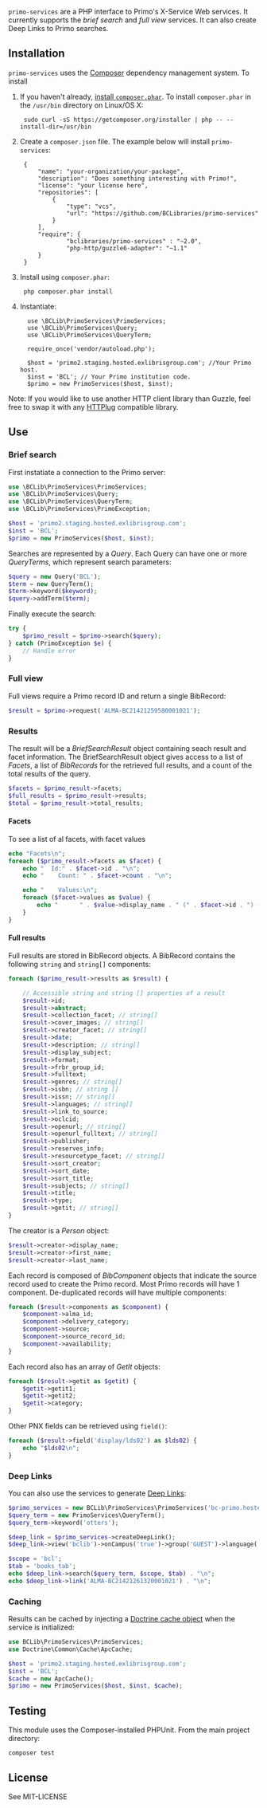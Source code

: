 `primo-services` are a PHP interface to Primo's X-Service Web services. It currently supports the *brief search* and *full view* services. It can also create Deep Links to Primo searches.

## Installation

`primo-services` uses the [Composer](http://getcomposer.org/) dependency management system. To install 

1. If you haven't already, [install `composer.phar`](http://getcomposer.org/doc/00-intro.md#installation-nix). To install `composer.phar` in the `/usr/bin` directory on Linux/OS X:
 
		sudo curl -sS https://getcomposer.org/installer | php -- --install-dir=/usr/bin

2. Create a `composer.json` file. The example below will install `primo-services`:

        {
            "name": "your-organization/your-package",
            "description": "Does something interesting with Primo!",
            "license": "your license here",
            "repositories": [
                {
                    "type": "vcs",
                    "url": "https://github.com/BCLibraries/primo-services"
                }
            ],
            "require": {
                    "bclibraries/primo-services" : "~2.0",
                    "php-http/guzzle6-adapter": "~1.1"
            }
        }
    
3. Install using `composer.phar`:

		php composer.phar install
		
4. Instantiate:

         use \BCLib\PrimoServices\PrimoServices;
         use \BCLib\PrimoServices\Query;
         use \BCLib\PrimoServices\QueryTerm;
       
         require_once('vendor/autoload.php');
       
         $host = 'primo2.staging.hosted.exlibrisgroup.com'; //Your Primo host.
         $inst = 'BCL'; // Your Primo institution code.
         $primo = new PrimoServices($host, $inst);

Note: If you would like to use another HTTP client library than Guzzle, feel free
to swap it with any [HTTPlug](http://httplug.io/) compatible library.

## Use

### Brief search

First instatiate a connection to the Primo server:

```PHP
use \BCLib\PrimoServices\PrimoServices;
use \BCLib\PrimoServices\Query;
use \BCLib\PrimoServices\QueryTerm;
use \BCLib\PrimoServices\PrimoException;

$host = 'primo2.staging.hosted.exlibrisgroup.com';
$inst = 'BCL';
$primo = new PrimoServices($host, $inst);
```

Searches are represented by a *Query*. Each Query can have one or more *QueryTerms*, which represent search parameters:

```PHP
$query = new Query('BCL');
$term = new QueryTerm();
$term->keyword($keyword);
$query->addTerm($term);
```

Finally execute the search:

```PHP
try {
    $primo_result = $primo->search($query);
} catch (PrimoException $e) {
    // Handle error
}
```

### Full view

Full views require a Primo record ID and return a single BibRecord:

```PHP
$result = $primo->request('ALMA-BC21421259580001021');
```

### Results

The result will be a *BriefSearchResult* object containing seach result and facet information. The BriefSearchResult object gives access to a list of *Facets*, a list of *BibRecords* for the retrieved full results, and a count of the total results of the query.

```PHP
$facets = $primo_result->facets;
$full_results = $primo_result->results;
$total = $primo_result->total_results;
```

#### Facets

To see a list of al facets, with facet values 

```PHP
echo "Facets\n";
foreach ($primo_result->facets as $facet) {
    echo "  Id:" . $facet->id . "\n";
    echo "    Count: " . $facet->count . "\n";

    echo "    Values:\n";
    foreach ($facet->values as $value) {
        echo "      " . $value->display_name . " (" . $facet->id . ") - " . $facet->count . "\n";
    }
}
```

#### Full results

Full results are stored in BibRecord objects. A BibRecord contains the following `string` and `string[]` components:

```PHP
foreach ($primo_result->results as $result) {

    // Accessible string and string [] properties of a result
    $result->id;
    $result->abstract;
    $result->collection_facet; // string[]
    $result->cover_images; // string[]
    $result->creator_facet; // string[]
    $result->date;
    $result->description; // string[]
    $result->display_subject;
    $result->format;
    $result->frbr_group_id;
    $result->fulltext;
    $result->genres; // string[]
    $result->isbn; // string []
    $result->issn; // string[]
    $result->languages; // string[]
    $result->link_to_source;
    $result->oclcid;    
    $result->openurl; // string[]
    $result->openurl_fulltext; // string[]
    $result->publisher;
    $result->reserves_info;
    $result->resourcetype_facet; // string[]
    $result->sort_creator;
    $result->sort_date;
    $result->sort_title;
    $result->subjects; // string[]
    $result->title;
    $result->type;
    $result->getit; // string[]
}
```

The creator is a *Person* object:

```PHP
$result->creator->display_name;
$result->creator->first_name;
$result->creator->last_name;
```

Each record is composed of *BibComponent* objects that indicate the source record used to create the Primo record. Most Primo records will have 1 component. De-duplicated records will have multiple components:

```PHP
foreach ($result->components as $component) {
    $component->alma_id;
    $component->delivery_category;
    $component->source;
    $component->source_record_id;
    $component->availability;
}
```

Each record also has an array of *GetIt* objects:
 
```PHP
foreach ($result->getit as $getit) {
    $getit->getit1;
    $getit->getit2;
    $getit->category;
}
```

Other PNX fields can be retrieved using `field()`:

```PHP
foreach ($result->field('display/lds02') as $lds02) {
    echo "$lds02\n";
}
```

### Deep Links

You can also use the services to generate [Deep Links](http://www.exlibrisgroup.org/display/PrimoOI/Deep+Links):

```PHP
$primo_services = new BCLib\PrimoServices\PrimoServices('bc-primo.hosted.exlibrisgroup.com', 'BCL');
$query_term = new PrimoServices\QueryTerm();
$query_term->keyword('otters');

$deep_link = $primo_services->createDeepLink();
$deep_link->view('bclib')->onCampus('true')->group('GUEST')->language('eng');

$scope = 'bcl';
$tab = 'books_tab';
echo $deep_link->search($query_term, $scope, $tab) . "\n";
echo $deep_link->link('ALMA-BC21421261320001021') . "\n";
```

### Caching

Results can be cached by injecting a [Doctrine cache object](http://docs.doctrine-project.org/en/2.0.x/reference/caching.html) when the service is initialized:

```PHP
use BCLib\PrimoServices\PrimoServices;
use Doctrine\Common\Cache\ApcCache;

$host = 'primo2.staging.hosted.exlibrisgroup.com';
$inst = 'BCL';
$cache = new ApcCache();
$primo = new PrimoServices($host, $inst, $cache);
```

## Testing

This module uses the Composer-installed PHPUnit. From the main project directory:

    composer test
    
## License

See MIT-LICENSE


